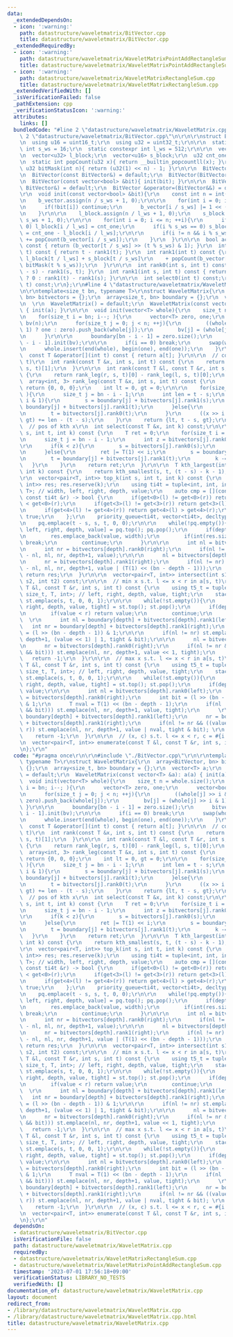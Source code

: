 ```yaml
---
data:
  _extendedDependsOn:
  - icon: ':warning:'
    path: datastructure/waveletmatrix/BitVector.cpp
    title: datastructure/waveletmatrix/BitVector.cpp
  _extendedRequiredBy:
  - icon: ':warning:'
    path: datastructure/waveletmatrix/WaveletMatrixPointAddRectangleSum.cpp
    title: datastructure/waveletmatrix/WaveletMatrixPointAddRectangleSum.cpp
  - icon: ':warning:'
    path: datastructure/waveletmatrix/WaveletMatrixRectangleSum.cpp
    title: datastructure/waveletmatrix/WaveletMatrixRectangleSum.cpp
  _extendedVerifiedWith: []
  _isVerificationFailed: false
  _pathExtension: cpp
  _verificationStatusIcon: ':warning:'
  attributes:
    links: []
  bundledCode: "#line 2 \"datastructure/waveletmatrix/WaveletMatrix.cpp\"\n\r\n#line\
    \ 2 \"datastructure/waveletmatrix/BitVector.cpp\"\n\r\n\r\nstruct BitVector{\r\
    \n  using u16 = uint16_t;\r\n  using u32 = uint32_t;\r\n\r\n  static constexpr\
    \ int s_ws = 16;\r\n  static constexpr int l_ws = 512;\r\n\r\n  vector<u16> b_vector;\r\
    \n  vector<u32> l_block;\r\n  vector<u16> s_block;\r\n  u32 cnt_one = 0;\r\n\r\
    \n  static int popCount(u32 x){ return __builtin_popcountll(x); }\r\n  static\
    \ u32 bitMask(int n){ return (u32(1) << n) - 1; }\r\n\r\n  BitVector() = default;\r\
    \n  BitVector(const BitVector&) = default;\r\n  BitVector(BitVector&&) = default;\r\
    \n  BitVector(const vector<bool> &bit){ init(bit); }\r\n\r\n  BitVector &operator=(const\
    \ BitVector&) = default;\r\n  BitVector &operator=(BitVector&&) = default;\r\n\
    \r\n  void init(const vector<bool> &bit){\r\n    const int n = int(bit.size());\r\
    \n    b_vector.assign(n / s_ws + 1, 0);\r\n\r\n    for(int i = 0; i < n; ++i){\r\
    \n      if(!bit[i]) continue;\r\n      b_vector[i / s_ws] |= 1 << (i % s_ws);\r\
    \n    }\r\n\r\n    l_block.assign(n / l_ws + 1, 0);\r\n    s_block.assign(n /\
    \ s_ws + 1, 0);\r\n\r\n    for(int i = 0; i <= n; ++i){\r\n      if(i % l_ws ==\
    \ 0) l_block[i / l_ws] = cnt_one;\r\n      if(i % s_ws == 0) s_block[i / s_ws]\
    \ = cnt_one - l_block[i / l_ws];\r\n\r\n      if(i != n && i % s_ws == 0) cnt_one\
    \ += popCount(b_vector[i / s_ws]);\r\n    }\r\n  }\r\n\r\n  bool access(int t)\
    \ const { return (b_vector[t / s_ws] >> (t % s_ws) & 1); }\r\n  int rank0(int\
    \ t) const { return t - rank1(t); }\r\n  int rank1(int t) const {\r\n    return\
    \ l_block[t / l_ws] + s_block[t / s_ws]\r\n    + popCount(b_vector[t / s_ws] &\
    \ bitMask(t % s_ws));\r\n  }\r\n\r\n  int rank0(int s, int t) const { return (t\
    \ - s) - rank1(s, t); }\r\n  int rank1(int s, int t) const { return (s == t) \
    \ ? 0 : rank1(t) - rank1(s); }\r\n\r\n  int select0(int t) const;\r\n  int select1(int\
    \ t) const;\r\n};\r\n#line 4 \"datastructure/waveletmatrix/WaveletMatrix.cpp\"\
    \n\r\ntemplate<size_t bn, typename T>\r\nstruct WaveletMatrix{\r\n  array<BitVector,\
    \ bn> bitvectors = {};\r\n  array<size_t, bn> boundary = {};\r\n  vector<T> a;\r\
    \n  \r\n  WaveletMatrix() = default;\r\n  WaveletMatrix(const vector<T> &a): a(a)\
    \ { init(a); }\r\n\r\n  void init(vector<T> whole){\r\n    size_t n = whole.size();\r\
    \n    for(size_t i = bn; i--; ){\r\n      vector<T> zero, one;\r\n      vector<bool>\
    \ bv(n);\r\n      for(size_t j = 0; j < n; ++j){\r\n        ((whole[j] >> i &\
    \ 1) ? one : zero).push_back(whole[j]);\r\n        bv[j] = (whole[j] >> i & 1);\r\
    \n      }\r\n\r\n      boundary[bn - i - 1] = zero.size();\r\n      bitvectors[bn\
    \ - i - 1].init(bv);\r\n\r\n      if(i == 0) break;\r\n      swap(whole, zero);\r\
    \n      whole.insert(end(whole), begin(one), end(one));\r\n    }\r\n  }\r\n\r\n\
    \  const T &operator[](int t) const { return a[t]; }\r\n\r\n  // count x in a[s,\
    \ t)\r\n  int rank(const T &x, int s, int t) const {\r\n    return rank_leg(x,\
    \ s, t)[1];\r\n  }\r\n\r\n  int rank(const T &l, const T &r, int s, int t) const\
    \ {\r\n    return rank_leg(r, s, t)[0] - rank_leg(l, s, t)[0];\r\n  }\r\n\r\n\
    \  array<int, 3> rank_leg(const T &x, int s, int t) const {\r\n    if(s >= t)\
    \ return {0, 0, 0};\r\n    int lt = 0, gt = 0;\r\n\r\n    for(size_t i = bn; i--;\
    \ ){\r\n      size_t j = bn - i - 1;\r\n      int len = t - s;\r\n      if(x >>\
    \ i & 1){\r\n        s = boundary[j] + bitvectors[j].rank1(s);\r\n        t =\
    \ boundary[j] + bitvectors[j].rank1(t);\r\n      }else{\r\n        s = bitvectors[j].rank0(s);\r\
    \n        t = bitvectors[j].rank0(t);\r\n      }\r\n      ((x >> i & 1) ? lt :\
    \ gt) += len - (t - s);\r\n    }\r\n    return {lt, t - s, gt};\r\n  }\r\n\r\n\
    \  // pos of kth x\r\n  int select(const T &x, int k) const;\r\n\r\n  T kth_smallest(int\
    \ s, int t, int k) const {\r\n    T ret = 0;\r\n    for(size_t i = bn; i--; ){\r\
    \n      size_t j = bn - i - 1;\r\n      int z = bitvectors[j].rank0(s, t);\r\n\
    \r\n      if(k < z){\r\n        s = bitvectors[j].rank0(s);\r\n        t = bitvectors[j].rank0(t);\r\
    \n      }else{\r\n        ret |= T(1) << i;\r\n        s = boundary[j] + bitvectors[j].rank1(s);\r\
    \n        t = boundary[j] + bitvectors[j].rank1(t);\r\n        k -= z;\r\n   \
    \   }\r\n    }\r\n    return ret;\r\n  }\r\n\r\n  T kth_largest(int s, int t,\
    \ int k) const {\r\n    return kth_smallest(s, t, (t - s) - k - 1);\r\n  }\r\n\
    \r\n  vector<pair<T, int>> top_k(int s, int t, int k) const {\r\n    vector<pair<T,\
    \ int>> res; res.reserve(k);\r\n    using ti4t = tuple<int, int, int, size_t,\
    \ T>; // width, left, right, depth, value;\r\n    auto cmp = [](const ti4t &l,\
    \ const ti4t &r) -> bool {\r\n      if(get<0>(l) != get<0>(r)) return get<0>(l)\
    \ < get<0>(r);\r\n      if(get<3>(l) != get<3>(r)) return get<3>(l) > get<3>(r);\r\
    \n      if(get<4>(l) != get<4>(r)) return get<4>(l) > get<4>(r);\r\n      return\
    \ true;\r\n    };\r\n    priority_queue<ti4t, vector<ti4t>, decltype(cmp)> pq{cmp};\r\
    \n    pq.emplace(t - s, s, t, 0, 0);\r\n\r\n    while(!pq.empty()){\r\n      auto[width,\
    \ left, right, depth, value] = pq.top(); pq.pop();\r\n      if(depth >= bn){\r\
    \n        res.emplace_back(value, width);\r\n        if(int(res.size()) >= k)\
    \ break;\r\n        continue;\r\n      }\r\n\r\n      int nl = bitvectors[depth].rank0(left);\r\
    \n      int nr = bitvectors[depth].rank0(right);\r\n      if(nl != nr) pq.emplace(nr\
    \ - nl, nl, nr, depth+1, value);\r\n\r\n      nl = bitvectors[depth].rank1(left);\r\
    \n      nr = bitvectors[depth].rank1(right);\r\n      if(nl != nr) pq.emplace(nr\
    \ - nl, nl, nr, depth+1, value | (T(1) << (bn - depth - 1)));\r\n    }\r\n   \
    \ return res;\r\n  }\r\n\r\n  vector<pair<T, int>> intersect(int s1, int t1, int\
    \ s2, int t2) const;\r\n\r\n  // min x s.t. l <= x < r in a[s, t)\r\n  T get_min(const\
    \ T &l, const T &r, int s, int t) const {\r\n    using t5_t = tuple<int, int,\
    \ size_t, T, int>; // left, right, depth, value, tight;\r\n    stack<t5_t> st;\
    \ st.emplace(s, t, 0, 0, 1);\r\n\r\n    while(!st.empty()){\r\n      auto[left,\
    \ right, depth, value, tight] = st.top(); st.pop();\r\n      if(depth == bn){\r\
    \n        if(value < r) return value;\r\n        continue;\r\n      }\r\n    \
    \  \r\n      int nl = boundary[depth] + bitvectors[depth].rank1(left);\r\n   \
    \   int nr = boundary[depth] + bitvectors[depth].rank1(right);\r\n      int bit\
    \ = (l >> (bn - depth - 1)) & 1;\r\n\r\n      if(nl != nr) st.emplace(nl, nr,\
    \ depth+1, (value << 1) | 1, tight & bit);\r\n\r\n      nl = bitvectors[depth].rank0(left);\r\
    \n      nr = bitvectors[depth].rank0(right);\r\n      if(nl != nr && (!(tight\
    \ && bit))) st.emplace(nl, nr, depth+1, value << 1, tight);\r\n    }\r\n\r\n \
    \   return -1;\r\n  }\r\n\r\n  // max x s.t. l <= x < r in a[s, t)\r\n  T get_max(const\
    \ T &l, const T &r, int s, int t) const {\r\n    using t5_t = tuple<int, int,\
    \ size_t, T, int>; // left, right, depth, value, tight;\r\n    stack<t5_t> st;\
    \ st.emplace(s, t, 0, 0, 1);\r\n\r\n    while(!st.empty()){\r\n      auto[left,\
    \ right, depth, value, tight] = st.top(); st.pop();\r\n      if(depth == bn) return\
    \ value;\r\n\r\n      int nl = bitvectors[depth].rank0(left);\r\n      int nr\
    \ = bitvectors[depth].rank0(right);\r\n      int bit = (l >> (bn - depth - 1))\
    \ & 1;\r\n      T nval = T(1) << (bn - depth - 1);\r\n      if(nl != nr && (!(tight\
    \ && bit))) st.emplace(nl, nr, depth+1, value, tight);\r\n      \r\n      nl =\
    \ boundary[depth] + bitvectors[depth].rank1(left);\r\n      nr = boundary[depth]\
    \ + bitvectors[depth].rank1(right);\r\n      if(nl != nr && ((value | nval) <\
    \ r)) st.emplace(nl, nr, depth+1, value | nval, tight & bit); \r\n    }\r\n\r\n\
    \    return -1;\r\n  }\r\n\r\n  // (x, c) s.t. l <= x < r, c = #{i | ai = x}\r\
    \n  vector<pair<T, int>> enumerate(const T &l, const T &r, int s, int t) const;\r\
    \n};\r\n"
  code: "#pragma once\r\n\r\n#include \"./BitVector.cpp\"\r\n\r\ntemplate<size_t bn,\
    \ typename T>\r\nstruct WaveletMatrix{\r\n  array<BitVector, bn> bitvectors =\
    \ {};\r\n  array<size_t, bn> boundary = {};\r\n  vector<T> a;\r\n  \r\n  WaveletMatrix()\
    \ = default;\r\n  WaveletMatrix(const vector<T> &a): a(a) { init(a); }\r\n\r\n\
    \  void init(vector<T> whole){\r\n    size_t n = whole.size();\r\n    for(size_t\
    \ i = bn; i--; ){\r\n      vector<T> zero, one;\r\n      vector<bool> bv(n);\r\
    \n      for(size_t j = 0; j < n; ++j){\r\n        ((whole[j] >> i & 1) ? one :\
    \ zero).push_back(whole[j]);\r\n        bv[j] = (whole[j] >> i & 1);\r\n     \
    \ }\r\n\r\n      boundary[bn - i - 1] = zero.size();\r\n      bitvectors[bn -\
    \ i - 1].init(bv);\r\n\r\n      if(i == 0) break;\r\n      swap(whole, zero);\r\
    \n      whole.insert(end(whole), begin(one), end(one));\r\n    }\r\n  }\r\n\r\n\
    \  const T &operator[](int t) const { return a[t]; }\r\n\r\n  // count x in a[s,\
    \ t)\r\n  int rank(const T &x, int s, int t) const {\r\n    return rank_leg(x,\
    \ s, t)[1];\r\n  }\r\n\r\n  int rank(const T &l, const T &r, int s, int t) const\
    \ {\r\n    return rank_leg(r, s, t)[0] - rank_leg(l, s, t)[0];\r\n  }\r\n\r\n\
    \  array<int, 3> rank_leg(const T &x, int s, int t) const {\r\n    if(s >= t)\
    \ return {0, 0, 0};\r\n    int lt = 0, gt = 0;\r\n\r\n    for(size_t i = bn; i--;\
    \ ){\r\n      size_t j = bn - i - 1;\r\n      int len = t - s;\r\n      if(x >>\
    \ i & 1){\r\n        s = boundary[j] + bitvectors[j].rank1(s);\r\n        t =\
    \ boundary[j] + bitvectors[j].rank1(t);\r\n      }else{\r\n        s = bitvectors[j].rank0(s);\r\
    \n        t = bitvectors[j].rank0(t);\r\n      }\r\n      ((x >> i & 1) ? lt :\
    \ gt) += len - (t - s);\r\n    }\r\n    return {lt, t - s, gt};\r\n  }\r\n\r\n\
    \  // pos of kth x\r\n  int select(const T &x, int k) const;\r\n\r\n  T kth_smallest(int\
    \ s, int t, int k) const {\r\n    T ret = 0;\r\n    for(size_t i = bn; i--; ){\r\
    \n      size_t j = bn - i - 1;\r\n      int z = bitvectors[j].rank0(s, t);\r\n\
    \r\n      if(k < z){\r\n        s = bitvectors[j].rank0(s);\r\n        t = bitvectors[j].rank0(t);\r\
    \n      }else{\r\n        ret |= T(1) << i;\r\n        s = boundary[j] + bitvectors[j].rank1(s);\r\
    \n        t = boundary[j] + bitvectors[j].rank1(t);\r\n        k -= z;\r\n   \
    \   }\r\n    }\r\n    return ret;\r\n  }\r\n\r\n  T kth_largest(int s, int t,\
    \ int k) const {\r\n    return kth_smallest(s, t, (t - s) - k - 1);\r\n  }\r\n\
    \r\n  vector<pair<T, int>> top_k(int s, int t, int k) const {\r\n    vector<pair<T,\
    \ int>> res; res.reserve(k);\r\n    using ti4t = tuple<int, int, int, size_t,\
    \ T>; // width, left, right, depth, value;\r\n    auto cmp = [](const ti4t &l,\
    \ const ti4t &r) -> bool {\r\n      if(get<0>(l) != get<0>(r)) return get<0>(l)\
    \ < get<0>(r);\r\n      if(get<3>(l) != get<3>(r)) return get<3>(l) > get<3>(r);\r\
    \n      if(get<4>(l) != get<4>(r)) return get<4>(l) > get<4>(r);\r\n      return\
    \ true;\r\n    };\r\n    priority_queue<ti4t, vector<ti4t>, decltype(cmp)> pq{cmp};\r\
    \n    pq.emplace(t - s, s, t, 0, 0);\r\n\r\n    while(!pq.empty()){\r\n      auto[width,\
    \ left, right, depth, value] = pq.top(); pq.pop();\r\n      if(depth >= bn){\r\
    \n        res.emplace_back(value, width);\r\n        if(int(res.size()) >= k)\
    \ break;\r\n        continue;\r\n      }\r\n\r\n      int nl = bitvectors[depth].rank0(left);\r\
    \n      int nr = bitvectors[depth].rank0(right);\r\n      if(nl != nr) pq.emplace(nr\
    \ - nl, nl, nr, depth+1, value);\r\n\r\n      nl = bitvectors[depth].rank1(left);\r\
    \n      nr = bitvectors[depth].rank1(right);\r\n      if(nl != nr) pq.emplace(nr\
    \ - nl, nl, nr, depth+1, value | (T(1) << (bn - depth - 1)));\r\n    }\r\n   \
    \ return res;\r\n  }\r\n\r\n  vector<pair<T, int>> intersect(int s1, int t1, int\
    \ s2, int t2) const;\r\n\r\n  // min x s.t. l <= x < r in a[s, t)\r\n  T get_min(const\
    \ T &l, const T &r, int s, int t) const {\r\n    using t5_t = tuple<int, int,\
    \ size_t, T, int>; // left, right, depth, value, tight;\r\n    stack<t5_t> st;\
    \ st.emplace(s, t, 0, 0, 1);\r\n\r\n    while(!st.empty()){\r\n      auto[left,\
    \ right, depth, value, tight] = st.top(); st.pop();\r\n      if(depth == bn){\r\
    \n        if(value < r) return value;\r\n        continue;\r\n      }\r\n    \
    \  \r\n      int nl = boundary[depth] + bitvectors[depth].rank1(left);\r\n   \
    \   int nr = boundary[depth] + bitvectors[depth].rank1(right);\r\n      int bit\
    \ = (l >> (bn - depth - 1)) & 1;\r\n\r\n      if(nl != nr) st.emplace(nl, nr,\
    \ depth+1, (value << 1) | 1, tight & bit);\r\n\r\n      nl = bitvectors[depth].rank0(left);\r\
    \n      nr = bitvectors[depth].rank0(right);\r\n      if(nl != nr && (!(tight\
    \ && bit))) st.emplace(nl, nr, depth+1, value << 1, tight);\r\n    }\r\n\r\n \
    \   return -1;\r\n  }\r\n\r\n  // max x s.t. l <= x < r in a[s, t)\r\n  T get_max(const\
    \ T &l, const T &r, int s, int t) const {\r\n    using t5_t = tuple<int, int,\
    \ size_t, T, int>; // left, right, depth, value, tight;\r\n    stack<t5_t> st;\
    \ st.emplace(s, t, 0, 0, 1);\r\n\r\n    while(!st.empty()){\r\n      auto[left,\
    \ right, depth, value, tight] = st.top(); st.pop();\r\n      if(depth == bn) return\
    \ value;\r\n\r\n      int nl = bitvectors[depth].rank0(left);\r\n      int nr\
    \ = bitvectors[depth].rank0(right);\r\n      int bit = (l >> (bn - depth - 1))\
    \ & 1;\r\n      T nval = T(1) << (bn - depth - 1);\r\n      if(nl != nr && (!(tight\
    \ && bit))) st.emplace(nl, nr, depth+1, value, tight);\r\n      \r\n      nl =\
    \ boundary[depth] + bitvectors[depth].rank1(left);\r\n      nr = boundary[depth]\
    \ + bitvectors[depth].rank1(right);\r\n      if(nl != nr && ((value | nval) <\
    \ r)) st.emplace(nl, nr, depth+1, value | nval, tight & bit); \r\n    }\r\n\r\n\
    \    return -1;\r\n  }\r\n\r\n  // (x, c) s.t. l <= x < r, c = #{i | ai = x}\r\
    \n  vector<pair<T, int>> enumerate(const T &l, const T &r, int s, int t) const;\r\
    \n};\r\n"
  dependsOn:
  - datastructure/waveletmatrix/BitVector.cpp
  isVerificationFile: false
  path: datastructure/waveletmatrix/WaveletMatrix.cpp
  requiredBy:
  - datastructure/waveletmatrix/WaveletMatrixRectangleSum.cpp
  - datastructure/waveletmatrix/WaveletMatrixPointAddRectangleSum.cpp
  timestamp: '2023-07-01 17:56:18+09:00'
  verificationStatus: LIBRARY_NO_TESTS
  verifiedWith: []
documentation_of: datastructure/waveletmatrix/WaveletMatrix.cpp
layout: document
redirect_from:
- /library/datastructure/waveletmatrix/WaveletMatrix.cpp
- /library/datastructure/waveletmatrix/WaveletMatrix.cpp.html
title: datastructure/waveletmatrix/WaveletMatrix.cpp
---
```

